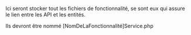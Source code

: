 Ici seront stocker tout les fichiers de fonctionnalité, se sont eux qui assure le lien entre les API et les entités.

Ils devront être nommé [NomDeLaFonctionnalité]Service.php